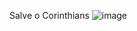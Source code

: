Salve o Corinthians
![image](https://github.com/user-attachments/assets/f577c921-29c4-407e-8f5b-30269b7b6adb)

<!--
**men23kkk/men23kkk** is a ✨ _special_ ✨ repository because its `README.md` (this file) appears on your GitHub profile.

Here are some ideas to get you started:

- 🔭 I’m currently working on ...
- 🌱 I’m currently learning ...
- 👯 I’m looking to collaborate on ...
- 🤔 I’m looking for help with ...
- 💬 Ask me about ...
- 📫 How to reach me: ...
- 😄 Pronouns: ...
- ⚡ Fun fact: ...
-->

